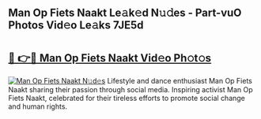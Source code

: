## Man Op Fiets Naakt Le𝚊k𝚎d N𝚞𝚍es - Part-vuO Photos Vid𝚎o Le𝚊ks 7JE5d

# <h2><a href="http://fb1vpqq.evod.top/?m=Man+Op+Fiets+Naakt">🔗 👉🔴 Man Op Fiets Naakt Vid𝚎o Ph𝚘t𝚘s</a></h2>

[![Man Op Fiets Naakt N𝚞d𝚎s](https://i.imgur.com/8V9OHl7.gif)](http://fb1vpqq.evod.top/?m=Man+Op+Fiets+Naakt)
Lifestyle and dance enthusiast Man Op Fiets Naakt sharing their passion through social media. Inspiring activist Man Op Fiets Naakt, celebrated for their tireless efforts to promote social change and human rights. 
